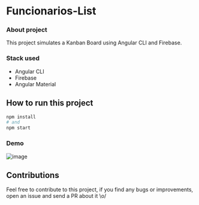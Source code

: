 # Funcionarios-List
### About project
This project simulates a Kanban Board using Angular CLI and Firebase.

### Stack used
- Angular CLI
- Firebase
- Angular Material

## How to run this project
```bash
npm install
# and
npm start
```

### Demo
![image](https://user-images.githubusercontent.com/65451957/148664085-2fbd84ce-8198-4170-9f9c-1259a9a3cc28.png)

## Contributions
Feel free to contribute to this project, if you find any bugs or improvements, open an issue and send a PR about it \o/
